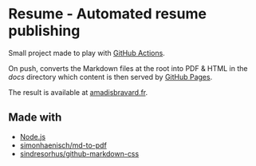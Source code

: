 # Resume - Automated resume publishing

Small project made to play with [GitHub Actions](https://github.com/features/actions).

On push, converts the Markdown files at the root into PDF & HTML in the _docs_ directory which content is then served by [GitHub Pages](https://pages.github.com/).

The result is available at [amadisbravard.fr](https://www.amadisbravard.fr/).

## Made with

- [Node.js](https://github.com/nodejs)
- [simonhaenisch/md-to-pdf](https://github.com/simonhaenisch/md-to-pdf/)
- [sindresorhus/github-markdown-css](https://github.com/sindresorhus/github-markdown-css)